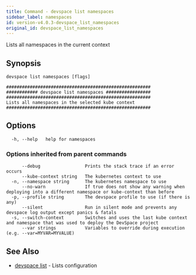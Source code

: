 ```yaml
---
title: Command - devspace list namespaces
sidebar_label: namespaces
id: version-v4.0.3-devspace_list_namespaces
original_id: devspace_list_namespaces
---
```



Lists all namespaces in the current context

## Synopsis


```
devspace list namespaces [flags]
```

```
#######################################################
############ devspace list namespaces #################
#######################################################
Lists all namespaces in the selected kube context
#######################################################
```
## Options

```
  -h, --help   help for namespaces
```

### Options inherited from parent commands

```
      --debug                 Prints the stack trace if an error occurs
      --kube-context string   The kubernetes context to use
  -n, --namespace string      The kubernetes namespace to use
      --no-warn               If true does not show any warning when deploying into a different namespace or kube-context than before
  -p, --profile string        The devspace profile to use (if there is any)
      --silent                Run in silent mode and prevents any devspace log output except panics & fatals
  -s, --switch-context        Switches and uses the last kube context and namespace that was used to deploy the DevSpace project
      --var strings           Variables to override during execution (e.g. --var=MYVAR=MYVALUE)
```

## See Also

* [devspace list](../../cli/commands/devspace_list)	 - Lists configuration
